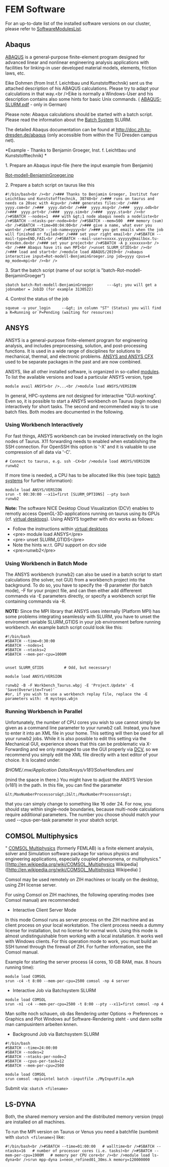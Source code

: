 # FEM Software

For an up-to-date list of the installed software versions on our
cluster, please refer to [SoftwareModulesList](SoftwareModulesList).

## Abaqus

[ABAQUS](http://www.hks.com) is a general-purpose finite-element program
designed for advanced linear and nonlinear engineering analysis
applications with facilities for linking-in user developed material
models, elements, friction laws, etc.

Eike Dohmen (from Inst.f. Leichtbau und Kunststofftechnik) sent us the
attached description of his ABAQUS calculations. Please try to adapt
your calculations in that way.\<br />Eike is normally a Windows-User and
his description contains also some hints for basic Unix commands. (
[ABAQUS-SLURM.pdf](%ATTACHURL%/ABAQUS-SLURM.pdf) - only in German)

Please note: Abaqus calculations should be started with a batch script.
Please read the information about the [Batch System](BatchSystems)
SLURM.

The detailed Abaqus documentation can be found at
<http://doc.zih.tu-dresden.de/abaqus> (only accessible from within the
TU Dresden campus net).

\*Example - Thanks to Benjamin Groeger, Inst. f. Leichtbau und
Kunststofftechnik) \*

1\. Prepare an Abaqus input-file (here the input example from Benjamin)

[Rot-modell-BenjaminGroeger.inp](%ATTACHURL%/Rot-modell-BenjaminGroeger.inp)

2\. Prepare a batch script on taurus like this

```
#!/bin/bash<br /><br />### Thanks to Benjamin Groeger, Institut fuer Leichtbau und Kunststofftechnik, 38748<br />### runs on taurus and needs ca 20sec with 4cpu<br />### generates files:<br />###  yyyy.com<br />###  yyyy.dat<br />###  yyyy.msg<br />###  yyyy.odb<br />###  yyyy.prt<br />###  yyyy.sim<br />###  yyyy.sta<br /><br />#SBATCH --nodes=1  ### with &gt;1 node abaqus needs a nodeliste<br />#SBATCH --ntasks-per-node=4<br />#SBATCH --mem=500  ### memory (sum)<br />#SBATCH --time=00:04:00<br />### give a name, what ever you want<br />#SBATCH --job-name=yyyy<br />### you get emails when the job will finished or failed<br />### set your right email<br />#SBATCH --mail-type=END,FAIL<br />#SBATCH --mail-user=xxxxx.yyyyyy@mailbox.tu-dresden.de<br />### set your project<br />#SBATCH -A p_xxxxxxx<br /><br />### Abaqus have its own MPI<br />unset SLURM_GTIDS<br /><br />### load and start<br />module load ABAQUS/2019<br />abaqus interactive input=Rot-modell-BenjaminGroeger.inp job=yyyy cpus=4 mp_mode=mpi<br /><br />
```

3\. Start the batch script (name of our script is
"batch-Rot-modell-BenjaminGroeger")

```
sbatch batch-Rot-modell-BenjaminGroeger      ---&gt; you will get a jobnumber = JobID (for example 3130522)
```

4\. Control the status of the job

```
squeue -u your_login     --&gt; in column "ST" (Status) you will find a R=Running or P=Pending (waiting for resources)
```

## ANSYS

ANSYS is a general-purpose finite-element program for engineering
analysis, and includes preprocessing, solution, and post-processing
functions. It is used in a wide range of disciplines for solutions to
mechanical, thermal, and electronic problems. [ANSYS and ANSYS
CFX](http://www.ansys.com) used to be separate packages in the past and
are now combined.

ANSYS, like all other installed software, is organized in so-called
[modules](RuntimeEnvironment). To list the available versions and load a
particular ANSYS version, type

```
module avail ANSYS<br />...<br />module load ANSYS/VERSION
```

In general, HPC-systems are not designed for interactive "GUI-working".
Even so, it is possible to start a ANSYS workbench on Taurus (login
nodes) interactively for short tasks. The second and recommended way is
to use batch files. Both modes are documented in the following.

### Using Workbench Interactively

For fast things, ANSYS workbench can be invoked interactively on the
login nodes of Taurus. X11 forwarding needs to enabled when establishing
the SSH connection. For OpenSSH this option is '-X' and it is valuable
to use compression of all data via '-C'.

```
# Connect to taurus, e.g. ssh -CX<br />module load ANSYS/VERSION
runwb2
```

If more time is needed, a CPU has to be allocated like this (see topic
[batch systems](BatchSystems) for further information):

```
module load ANSYS/VERSION  
srun -t 00:30:00 --x11=first [SLURM_OPTIONS] --pty bash
runwb2
```

**Note:** The software NICE Desktop Cloud Visualization (DCV) enables to
remotly access OpenGL-3D-applications running on taurus using its GPUs
(cf. [virtual desktops](Compendium.VirtualDesktops)). Using ANSYS
together with dcv works as follows:

-   Follow the instructions within [virtual
    desktops](Compendium.VirtualDesktops)
-   \<pre> module load ANSYS\</pre>
-   \<pre> unset SLURM_GTIDS\</pre>
-   Note the hints w.r.t. GPU support on dcv side
-   \<pre>runwb2\</pre>

### Using Workbench in Batch Mode

The ANSYS workbench (runwb2) can also be used in a batch script to start
calculations (the solver, not GUI) from a workbench project into the
background. To do so, you have to specify the -B parameter (for batch
mode), -F for your project file, and can then either add differerent
commands via -E parameters directly, or specify a workbench script file
containing commands via -R.

**NOTE:** Since the MPI library that ANSYS uses internally (Platform
MPI) has some problems integrating seamlessly with SLURM, you have to
unset the enviroment variable SLURM_GTIDS in your job environment before
running workbench. An example batch script could look like this:

    #!/bin/bash
    #SBATCH --time=0:30:00
    #SBATCH --nodes=1
    #SBATCH --ntasks=2
    #SBATCH --mem-per-cpu=1000M


    unset SLURM_GTIDS         # Odd, but necessary!

    module load ANSYS/VERSION

    runwb2 -B -F Workbench_Taurus.wbpj -E 'Project.Update' -E 'Save(Overwrite=True)'
    #or, if you wish to use a workbench replay file, replace the -E parameters with: -R mysteps.wbjn

### Running Workbench in Parallel

Unfortunately, the number of CPU cores you wish to use cannot simply be
given as a command line parameter to your runwb2 call. Instead, you have
to enter it into an XML file in your home. This setting will then be
used for all your runwb2 jobs. While it is also possible to edit this
setting via the Mechanical GUI, experience shows that this can be
problematic via X-Forwarding and we only managed to use the GUI properly
via [DCV](DesktopCloudVisualization), so we recommend you simply edit
the XML file directly with a text editor of your choice. It is located
under:

*$HOME/.mw/Application Data/Ansys/v181/SolveHandlers.xml*

(mind the space in there.) You might have to adjust the ANSYS Version
(v181) in the path. In this file, you can find the parameter

    &lt;MaxNumberProcessors&gt;2&lt;/MaxNumberProcessors&gt;

that you can simply change to something like 16 oder 24. For now, you
should stay within single-node boundaries, because multi-node
calculations require additional parameters. The number you choose should
match your used --cpus-per-task parameter in your sbatch script.

## COMSOL Multiphysics

" [COMSOL Multiphysics](http://www.comsol.com) (formerly FEMLAB) is a
finite element analysis, solver and Simulation software package for
various physics and engineering applications, especially coupled
phenomena, or multiphysics."
[\[http://en.wikipedia.org/wiki/COMSOL_Multiphysics Wikipedia]([http://en.wikipedia.org/wiki/COMSOL_Multiphysics Wikipedia)
\]

Comsol may be used remotely on ZIH machines or locally on the desktop,
using ZIH license server.

For using Comsol on ZIH machines, the following operating modes (see
Comsol manual) are recommended:

-   Interactive Client Server Mode

In this mode Comsol runs as server process on the ZIH machine and as
client process on your local workstation. The client process needs a
dummy license for installation, but no license for normal work. Using
this mode is almost undistinguishable from working with a local
installation. It works well with Windows clients. For this operation
mode to work, you must build an SSH tunnel through the firewall of ZIH.
For further information, see the Comsol manual.

Example for starting the server process (4 cores, 10 GB RAM, max. 8
hours running time):

    module load COMSOL
    srun -c4 -t 8:00 --mem-per-cpu=2500 comsol -np 4 server

-   Interactive Job via Batchsystem SLURM

<!-- -->

    module load COMSOL
    srun -n1 -c4 --mem-per-cpu=2500 -t 8:00 --pty --x11=first comsol -np 4

Man sollte noch schauen, ob das Rendering unter Options -> Preferences
-> Graphics and Plot Windows auf Software-Rendering steht - und dann
sollte man campusintern arbeiten knnen.

-   Background Job via Batchsystem SLURM

<!-- -->

    #!/bin/bash
    #SBATCH --time=24:00:00
    #SBATCH --nodes=2
    #SBATCH --ntasks-per-node=2
    #SBATCH --cpus-per-task=12
    #SBATCH --mem-per-cpu=2500

    module load COMSOL
    srun comsol -mpi=intel batch -inputfile ./MyInputFile.mph

Submit via: `sbatch <filename>`

## LS-DYNA

Both, the shared memory version and the distributed memory version (mpp)
are installed on all machines.

To run the MPI version on Taurus or Venus you need a batchfile (sumbmit
with `sbatch <filename>`) like:

    #!/bin/bash<br />#SBATCH --time=01:00:00   # walltime<br />#SBATCH --ntasks=16   # number of processor cores (i.e. tasks)<br />#SBATCH --mem-per-cpu=1900M   # memory per CPU core<br /><br />module load ls-dyna<br />srun mpp-dyna i=neon_refined01_30ms.k memory=120000000

